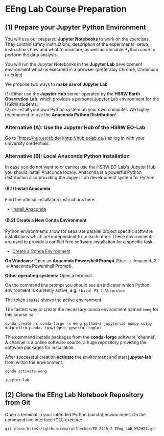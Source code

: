 # EEng Lab Course Preparation

## (1) Prepare your Jupyter Python Environment

You will use our prepared **Jupyter Notebooks** to work on the exercises. They contain safety instructions, description of the experiments' setup, instructions how and what to measure, as well as runnable Python code to perform the data analysis.

You will run the Jupyter Notebooks in the **Jupyter Lab** development environment which is executed in a browser (preferably Chrome, Chromium or Edge).

We propose two ways to **make use of Jupyter Lab**. 

(1) Either use the **Jupyter Hub** server operated by the **HSRW Earth Observtion Lab**, which provides a personal Jupyter Lab environment for the HSRW students, <br>
(2) or install your own Python system on your own computer. We highly recommend to use the **Anaconda Python Distribution**!

### Alternative (A):  Use the Jupyter Hub of the HSRW EO-Lab

Go to [https://hub.eolab.de/](http://hub.eolab.de/) an log in with your university credentials.

### Alternative (B): Local Anaconda Python Installation 

In case you do not want to or cannot use the HSRW EO-Lab's Jupyter Hub you should install Anaconda locally. Anaconda is a powerful Python distribution also providing the Jupyer Lab development system for Python.

#### (B.1) Install Anaconda

Find the official installation instructions here:

* [Install Anaconda](https://docs.anaconda.com/anaconda/install/index.html)

#### (B.2) Create a New Conda Environment

Python environments allow for separate parallel project specific software installations which are independent from each other. These environments are used to provide a conflict free software installation for a specific task. 

* [Create a Conda Environment](https://conda.io/projects/conda/en/latest/user-guide/tasks/manage-environments.html)

**On Windows:** Open an **Anaconda Powershell Prompt** (Start -> Anaconda3 -> Anaconda Powershell Prompt). 

**Other operating systems:** Open a terminal. 

On the command line prompt you should see an indicator which Python environment is currently active, e.g. `(base) PS C:\Users\me`

The token `(base)` shows the active environment.

The fastest way to create the necessary conda environment named `eeng` for this course is:

```
conda create -c conda-forge -n eeng python=3 jupyterlab numpy scipy matplotlib pandas ipywidgets pyserial bqplot
```

This command installs packages from the **conda-forge** software 'channel'. A channel is a online software source, a huge repository providing the software packages for installation.

After successful creation **activate** the environment and start **jupyter-lab** from within the environment.

```
conda activate eeng

jupyter-lab
```

## (2) Clone the EEng Lab Notebook Repository from Git

Open a terminal in your intended Python (conda) environment. On the command line interface (CLI) execute:

```
git clone https://github.com/rolfbecker/EE_8115_2_EEng_LAB_WS2024.git
``` 


